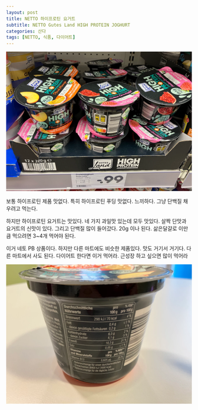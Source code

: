 ```yaml
---
layout: post
title: NETTO 하이프로틴 요거트
subtitle: NETTO Gutes Land HIGH PROTEIN JOGHURT
categories: 산다
tags: [NETTO, 식품, 다이어트]
---
```


![Proteinjoguhrt](/assets/images/posts/2023-07-09-Proteinjoguhrt-1.webp)

보통 하이프로틴 제품 맛없다. 특히 하이프로틴 푸딩 맛없다. 느끼하다. 그냥 단백질 채우려고 먹는다.

하지만 하이프로틴 요거트는 맛있다. 네 가지 과일맛 있는데 모두 맛있다. 살짝 단맛과 요거트의 신맛이 있다. 그리고 단백질 많이 들어갔다. 20g 이나 된다. 삶은달걀로 이만큼 먹으려면 3~4개 먹어야 된다.

이거 네토 PB 상품이다. 하지만 다른 마트에도 비슷한 제품있다. 맛도 거기서 거기다. 다른 마트에서 사도 된다. 다이어트 한다면 이거 먹어라. 근성장 하고 싶으면 많이 먹어라

![Proteinjoguhrt](/assets/images/posts/2023-07-09-Proteinjoguhrt-2.webp)
